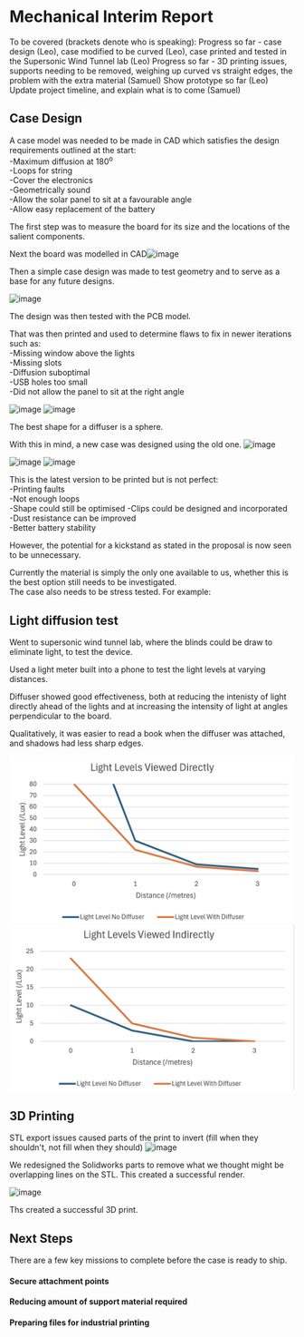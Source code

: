 # Mechanical Interim Report

To be covered (brackets denote who is speaking):
Progress so far - case design (Leo), case modified to be curved (Leo), case printed and tested in the Supersonic Wind Tunnel lab (Leo)
Progress so far - 3D printing issues, supports needing to be removed, weighing up curved vs straight edges, the problem with the extra material (Samuel)
Show prototype so far (Leo)
Update project timeline, and explain what is to come (Samuel)

## Case Design

A case model was needed to be made in CAD which satisfies the design requirements outlined at the start:  
-Maximum diffusion at 180<sup>o</sup>  
-Loops for string  
-Cover the electronics  
-Geometrically sound  
-Allow the solar panel to sit at a favourable angle  
-Allow easy replacement of the battery


The first step was to measure the board for its size and the locations of the salient components.  

Next the board was modelled in CAD![image](https://github.com/user-attachments/assets/a8930914-eaa3-44f2-bdb3-0dff3b05e5b3)

Then a simple case design was made to test geometry and to serve as a base for any future designs.  

![image](https://github.com/user-attachments/assets/84cd654c-f95d-48e7-82ad-323decb80150)

The design was then tested with the PCB model.  

That was then printed and used to determine flaws to fix in newer iterations such as:  
-Missing window above the lights  
-Missing slots  
-Diffusion suboptimal  
-USB holes too small  
-Did not allow the panel to sit at the right angle  



![image](https://github.com/user-attachments/assets/9f00e327-418b-44a3-8604-ded1ae01a0a8)
![image](https://github.com/user-attachments/assets/d2e609b4-5a2e-4ac9-8618-17e40eaa444a)


The best shape for a diffuser is a sphere.  

With this in mind, a new case was designed using the old one.
![image](https://github.com/user-attachments/assets/c3a63fce-505f-4604-a8f1-b56cf38fe90f)

![image](https://github.com/user-attachments/assets/21c5540e-0c6d-4531-b52f-a627e151c179)
![image](https://github.com/user-attachments/assets/fdb90103-9197-4f09-ae56-5647a8971d8b)

This is the latest version to be printed but is not perfect:  
-Printing faults  
-Not enough loops  
-Shape could still be optimised
-Clips could be designed and incorporated  
-Dust resistance can be improved  
-Better battery stability  

However, the potential for a kickstand as stated in the proposal is now seen to be unnecessary.  

Currently the material is simply the only one available to us, whether this is the best option still needs to be investigated.  
The case also needs to be stress tested.  For example:  




## Light diffusion test

Went to supersonic wind tunnel lab, where the blinds could be draw to eliminate light, to test the device.

Used a light meter built into a phone to test the light levels at varying distances.

Diffuser showed good effectiveness, both at reducing the intenisty of light directly ahead of the lights and at increasing the intensity of light at angles perpendicular to the board.

Qualitatively, it was easier to read a book when the diffuser was attached, and shadows had less sharp edges.

<img src="assets/Benylight_direct_readings.png" alt="Alt Text" width="700" height="auto" >



<img src="assets/Benylight_indirect_readings.png" alt="Alt Text" width="700" height="auto" >

## 3D Printing

STL export issues caused parts of the print to invert (fill when they shouldn't, not fill when they should)
![image](https://github.com/user-attachments/assets/3730f9b2-43df-4159-bb3a-d9a1e5b9a9f7)

We redesigned the Solidworks parts to remove what we thought might be overlapping lines on the STL. This created a successful render.

![image](https://github.com/user-attachments/assets/aaea8f16-e871-4775-9418-dbd7ab84962d)

Ths created a successful 3D print.

## Next Steps

There are a few key missions to complete before the case is ready to ship.

#### Secure attachment points

#### Reducing amount of support material required

#### Preparing files for industrial printing


